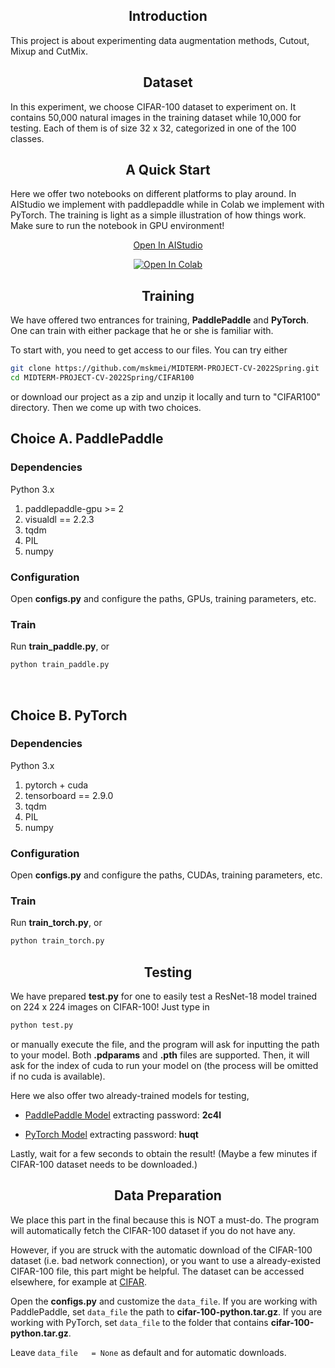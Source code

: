 ## <div align="center">Introduction</div>
This project is about experimenting data augmentation methods, Cutout, Mixup and CutMix. 

## <div align="center">Dataset</div>
In this experiment, we choose CIFAR-100 dataset to experiment on. It contains 50,000 natural images in the training dataset while 10,000 for testing. Each of them is of size 32 x 32, categorized in one of the 100 classes.

## <div align="center">A Quick Start</div>
Here we offer two notebooks on different platforms to play around. In AIStudio we implement with paddlepaddle while in Colab we implement with PyTorch. The training is light as a simple illustration of how things work. Make sure to run the notebook in GPU environment!
<div align="center">
 
[Open In AIStudio](https://aistudio.baidu.com/aistudio/projectdetail/3824197?contributionType=1&shared=1)
 
[![Open In Colab](https://colab.research.google.com/assets/colab-badge.svg)](https://colab.research.google.com/github/mskmei/MIDTERM-PROJECT-CV-2022Spring/blob/main/CIFAR100/notebook/CIFAR100_torch.ipynb)</div>
 
  
## <div align="center">Training</div>
We have offered two entrances for training, **PaddlePaddle** and **PyTorch**. One can train with either package that he or she is familiar with. 
  
To start with, you need to get access to our files. You can try either

```bash
git clone https://github.com/mskmei/MIDTERM-PROJECT-CV-2022Spring.git
cd MIDTERM-PROJECT-CV-2022Spring/CIFAR100
```
or download our project as a zip and unzip it locally and turn to "CIFAR100" directory. Then we come up with two choices.
 
 <h2>Choice A. PaddlePaddle</h2>
<h3>Dependencies</h3>
 
Python 3.x
 
1. paddlepaddle-gpu >= 2
2. visualdl == 2.2.3
3. tqdm
4. PIL
5. numpy
 
 <h3>Configuration</h3>
 
 Open **configs.py** and configure the paths, GPUs, training parameters, etc.
 
 <h3>Train</h3>
 
Run **train_paddle.py**, or
 
 ```bash
python train_paddle.py
 ```
 
 <br>
 
 <h2>Choice B. PyTorch</h2>
 <h3>Dependencies </h3>
 
Python 3.x
 
1. pytorch + cuda
3. tensorboard == 2.9.0
4. tqdm
5. PIL
6. numpy 
 
 <h3>Configuration</h3>
 
 Open **configs.py** and configure the paths, CUDAs, training parameters, etc.
 
 <h3>Train</h3>
 
Run **train_torch.py**, or
 
 ```bash
python train_torch.py
 ```
 
## <div align="center">Testing</div>
We have prepared **test.py** for one to easily test a ResNet-18 model trained on 224 x 224 images on CIFAR-100! Just type in 

```bash
python test.py
 ```
 
or manually execute the file, and the program will ask for inputting the path to your model. Both **.pdparams** and **.pth** files are supported. Then, it will ask for the index of cuda to run your model on (the process will be omitted if no cuda is available). 
 
 Here we also offer two already-trained models for testing,

* [PaddlePaddle Model](https://pan.baidu.com/s/1WksUUnOl8P2fgpLPFvJtzw)
extracting password: **2c4l**
 
* [PyTorch Model](https://pan.baidu.com/s/1UrhtZUk4bl4OztIQN44YrA)
extracting password: **huqt**

 Lastly, wait for a few seconds to obtain the result! (Maybe a few minutes if CIFAR-100 dataset needs to be downloaded.)

 
## <div align="center">Data Preparation</div>

We place this part in the final because this is NOT a must-do. The program will automatically fetch the CIFAR-100 dataset if you do not have any.
 
However,  if you are struck with the automatic download of the CIFAR-100 dataset (i.e. bad network connection), or you want to use a already-existed CIFAR-100 file,  this part might be helpful. The dataset can be accessed elsewhere, for example at [CIFAR](http://www.cs.toronto.edu/~kriz/cifar-100-python.tar.gz).
 
Open the **configs.py** and customize the ``data_file``. If you are working with PaddlePaddle, set `data_file` the path to **cifar-100-python.tar.gz**. If you are working with PyTorch, set `data_file` to the folder that contains **cifar-100-python.tar.gz**.
 
 Leave `data_file   = None` as default and for automatic downloads.
